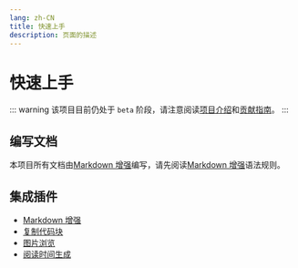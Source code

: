 ```yaml
---
lang: zh-CN
title: 快速上手
description: 页面的描述
---
```



# 快速上手

::: warning
该项目目前仍处于 `beta` 阶段，请注意阅读[项目介绍](./README.md)和[贡献指南](./contributing.md)。
:::

## 编写文档

本项目所有文档由[Markdown 增强](https://plugin-md-enhance.vuejs.press/zh/)编写，请先阅读[Markdown 增强](https://plugin-md-enhance.vuejs.press/zh/)语法规则。

## 集成插件
- [Markdown 增强](https://plugin-md-enhance.vuejs.press/zh/)
- [复制代码块](https://plugin-copy-code2.vuejs.press/zh/)
- [图片浏览](https://plugin-photo-swipe.vuejs.press/zh/)
- [阅读时间生成](https://plugin-reading-time2.vuejs.press/zh/)